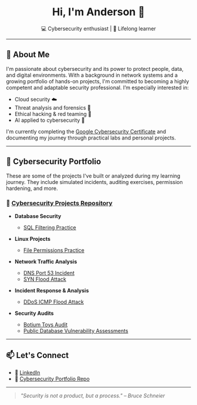 <h1 align="center">Hi, I'm Anderson 👋</h1>

<p align="center">💻 Cybersecurity enthusiast | 🧠 Lifelong learner</p>

---

## 🔐 About Me

I'm passionate about cybersecurity and its power to protect people, data, and digital environments. With a background in network systems and a growing portfolio of hands-on projects, I'm committed to becoming a highly competent and adaptable security professional. I’m especially interested in:

- Cloud security ☁️
- Threat analysis and forensics 🧪
- Ethical hacking & red teaming 🎯
- AI applied to cybersecurity 🤖

I'm currently completing the [Google Cybersecurity Certificate](https://www.coursera.org/professional-certificates/google-cybersecurity) and documenting my journey through practical labs and personal projects.

---

## 📁 Cybersecurity Portfolio

These are some of the projects I've built or analyzed during my learning journey. They include simulated incidents, auditing exercises, permission hardening, and more.

### 🔹 [Cybersecurity Projects Repository](https://github.com/asgilm/Cybersecurity-Projects)

- **Database Security**
  - [SQL Filtering Practice](https://github.com/asgilm/Cybersecurity-Projects/tree/main/database-security/sql-filtering-practice)

- **Linux Projects**
  - [File Permissions Practice](https://github.com/asgilm/Cybersecurity-Projects/tree/main/linux-projects/file-permissions-practice)    

- **Network Traffic Analysis**
  - [DNS Port 53 Incident](https://github.com/asgilm/Cybersecurity-Projects/tree/main/network-traffic-analysis/DNS-port-53-incident)
  - [SYN Flood Attack](https://github.com/asgilm/Cybersecurity-Projects/tree/main/network-traffic-analysis/SYN-flood-attack)

- **Incident Response & Analysis**
  - [DDoS ICMP Flood Attack](https://github.com/asgilm/Cybersecurity-Projects/tree/main/incident-response-and-analysis/ddos-icmp-flood-attack)

- **Security Audits**
  - [Botium Toys Audit](https://github.com/asgilm/Cybersecurity-Projects/tree/main/audits/botium-toys-audit)
  - [Public Database Vulnerability Assessments](https://github.com/asgilm/Cybersecurity-Projects/tree/main/audits/public-database-vulnerability-assessments)

---

## 📫 Let's Connect

- 💼 [LinkedIn](https://www.linkedin.com/in/anderson-gil/)  
- 📂 [Cybersecurity Portfolio Repo](https://github.com/asgilm/Cybersecurity-Projects)

---

> *"Security is not a product, but a process." – Bruce Schneier*
